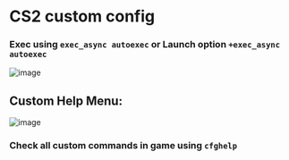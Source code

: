 # CS2 custom config
### Exec using `exec_async autoexec` or Launch option `+exec_async autoexec`
![image](https://github.com/Lund1337/CS2-cfg/assets/59971256/fd0af2d0-c017-49e9-9280-10a11a4aae7d)
## Custom Help Menu:
![image](https://github.com/Lund1337/CS2-cfg/assets/59971256/4fa32133-0c4b-474b-9522-2defc306cd93)
### Check all custom commands in game using `cfghelp`
